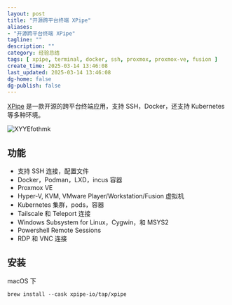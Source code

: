 ```yaml
---
layout: post
title: "开源跨平台终端 XPipe"
aliases:
- "开源跨平台终端 XPipe"
tagline: ""
description: ""
category: 经验总结
tags: [ xpipe, terminal, docker, ssh, proxmox, proxmox-ve, fusion ]
create_time: 2025-03-14 13:46:08
last_updated: 2025-03-14 13:46:08
dg-home: false
dg-publish: false
---
```



[XPipe](https://github.com/xpipe-io/xpipe) 是一款开源的跨平台终端应用，支持 SSH，Docker，还支持 Kubernetes 等多种环境。

![XYYEfothmk](https://pic.einverne.info/images/XYYEfothmk.png)

## 功能

- 支持 SSH 连接，配置文件
- Docker，Podman，LXD，incus 容器
- Proxmox VE
- Hyper-V, KVM, VMware Player/Workstation/Fusion 虚拟机
- Kubernetes 集群，pods，容器
- Tailscale 和 Teleport 连接
- Windows Subsystem for Linux，Cygwin，和 MSYS2
- Powershell Remote Sessions
- RDP 和 VNC 连接

## 安装

macOS 下

```
brew install --cask xpipe-io/tap/xpipe
```

